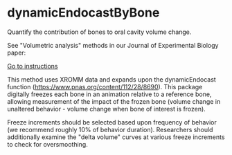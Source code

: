 # dynamicEndocastByBone

Quantify the contribution of bones to oral cavity volume change. 

See "Volumetric analysis" methods in our Journal of Experimental Biology paper: 

[Go to instructions](https://github.com/jdlaurence/dynamicEndocastByBone/blob/main/instructions.md)

This method uses XROMM data and expands upon the dynamicEndocast function (https://www.pnas.org/content/112/28/8690). This package digitally freezes each bone in an animation relative to a reference bone, allowing measurement of the impact of the frozen bone (volume change in unaltered behavior - volume change when bone of interest is frozen). 

Freeze increments should be selected based upon frequency of behavior (we recommend roughly 10% of behavior duration). Researchers should additionally examine the "delta volume" curves at various freeze increments to check for oversmoothing.

